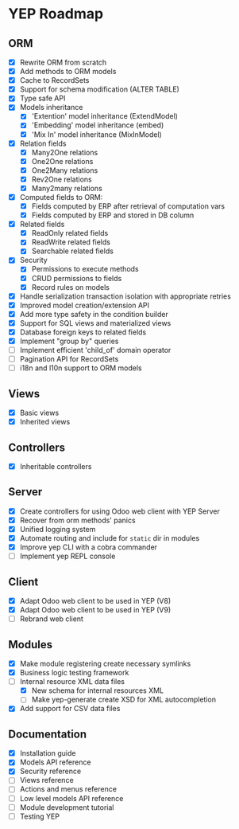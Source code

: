 YEP Roadmap
===========

ORM
---
- [X] Rewrite ORM from scratch
- [X] Add methods to ORM models
- [X] Cache to RecordSets
- [X] Support for schema modification (ALTER TABLE)
- [X] Type safe API
- [X] Models inheritance
    - [X] 'Extention' model inheritance (ExtendModel)
    - [X] 'Embedding' model inheritance (embed)
    - [X] 'Mix In' model inheritance (MixInModel)
- [X] Relation fields
    - [X] Many2One relations
    - [X] One2One relations
    - [X] One2Many relations
    - [X] Rev2One relations
    - [X] Many2many relations
- [X] Computed fields to ORM:
    - [X] Fields computed by ERP after retrieval of computation vars
    - [X] Fields computed by ERP and stored in DB column
- [X] Related fields
    - [X] ReadOnly related fields
    - [X] ReadWrite related fields
    - [X] Searchable related fields
- [X] Security
    - [X] Permissions to execute methods
    - [X] CRUD permissions to fields
    - [X] Record rules on models
- [X] Handle serialization transaction isolation with appropriate retries
- [X] Improved model creation/extension API
- [X] Add more type safety in the condition builder
- [X] Support for SQL views and materialized views
- [X] Database foreign keys to related fields
- [X] Implement "group by" queries
- [ ] Implement efficient 'child_of' domain operator
- [ ] Pagination API for RecordSets
- [ ] i18n and l10n support to ORM models

Views
-----
- [X] Basic views
- [X] Inherited views

Controllers
-----------
- [X] Inheritable controllers

Server
------
- [X] Create controllers for using Odoo web client with YEP Server
- [X] Recover from orm methods' panics
- [X] Unified logging system
- [X] Automate routing and include for `static` dir in modules
- [X] Improve yep CLI with a cobra commander
- [ ] Implement yep REPL console

Client
------
- [X] Adapt Odoo web client to be used in YEP (V8)
- [X] Adapt Odoo web client to be used in YEP (V9)
- [ ] Rebrand web client

Modules
-------
- [X] Make module registering create necessary symlinks
- [X] Business logic testing framework
- [ ] Internal resource XML data files
    - [X] New schema for internal resources XML
    - [ ] Make yep-generate create XSD for XML autocompletion
- [X] Add support for CSV data files

Documentation
-------------
- [X] Installation guide
- [X] Models API reference
- [X] Security reference
- [ ] Views reference
- [ ] Actions and menus reference
- [ ] Low level models API reference
- [ ] Module development tutorial
- [ ] Testing YEP